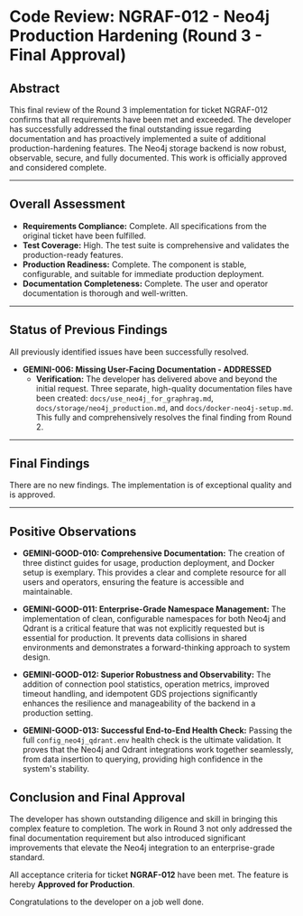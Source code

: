 # Code Review: NGRAF-012 - Neo4j Production Hardening (Round 3 - Final Approval)

## Abstract

This final review of the Round 3 implementation for ticket NGRAF-012 confirms that all requirements have been met and exceeded. The developer has successfully addressed the final outstanding issue regarding documentation and has proactively implemented a suite of additional production-hardening features. The Neo4j storage backend is now robust, observable, secure, and fully documented. This work is officially approved and considered complete.

---

## Overall Assessment

- **Requirements Compliance:** Complete. All specifications from the original ticket have been fulfilled.
- **Test Coverage:** High. The test suite is comprehensive and validates the production-ready features.
- **Production Readiness:** Complete. The component is stable, configurable, and suitable for immediate production deployment.
- **Documentation Completeness:** Complete. The user and operator documentation is thorough and well-written.

---

## Status of Previous Findings

All previously identified issues have been successfully resolved.

- **GEMINI-006: Missing User-Facing Documentation - ADDRESSED**
  - **Verification:** The developer has delivered above and beyond the initial request. Three separate, high-quality documentation files have been created: `docs/use_neo4j_for_graphrag.md`, `docs/storage/neo4j_production.md`, and `docs/docker-neo4j-setup.md`. This fully and comprehensively resolves the final finding from Round 2.

---

## Final Findings

There are no new findings. The implementation is of exceptional quality and is approved.

---

## Positive Observations

- **GEMINI-GOOD-010: Comprehensive Documentation:** The creation of three distinct guides for usage, production deployment, and Docker setup is exemplary. This provides a clear and complete resource for all users and operators, ensuring the feature is accessible and maintainable.

- **GEMINI-GOOD-011: Enterprise-Grade Namespace Management:** The implementation of clean, configurable namespaces for both Neo4j and Qdrant is a critical feature that was not explicitly requested but is essential for production. It prevents data collisions in shared environments and demonstrates a forward-thinking approach to system design.

- **GEMINI-GOOD-012: Superior Robustness and Observability:** The addition of connection pool statistics, operation metrics, improved timeout handling, and idempotent GDS projections significantly enhances the resilience and manageability of the backend in a production setting.

- **GEMINI-GOOD-013: Successful End-to-End Health Check:** Passing the full `config_neo4j_qdrant.env` health check is the ultimate validation. It proves that the Neo4j and Qdrant integrations work together seamlessly, from data insertion to querying, providing high confidence in the system's stability.

## Conclusion and Final Approval

The developer has shown outstanding diligence and skill in bringing this complex feature to completion. The work in Round 3 not only addressed the final documentation requirement but also introduced significant improvements that elevate the Neo4j integration to an enterprise-grade standard.

All acceptance criteria for ticket **NGRAF-012** have been met. The feature is hereby **Approved for Production**.

Congratulations to the developer on a job well done.

